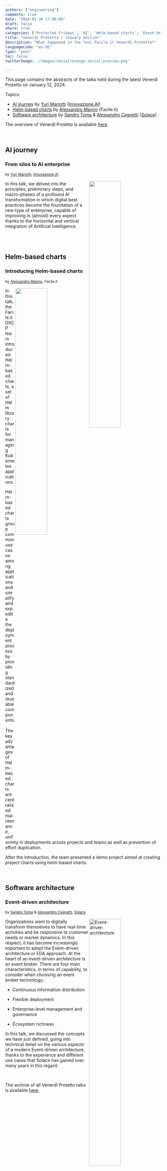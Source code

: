 ```yaml
---
authors: ["engineering"]
comments: true
date: "2024-01-30 17:00:00"
draft: false
share: true
categories: ['Protected Fridays', 'AI', 'Helm-based charts', 'Event-driven architecture']
title: "Venerdì Protetto | January edition"
description: "What happened in the last Facile.it Venerdì Protetto?"
languageCode: "en-US"
type: "post"
toc: false
twitterImage: '/images/social/orange-social-preview.png'

---
```


This page contains the abstracts of the talks held during the latest Venerdì Protetto on January 12, 2024. 

Topics:

- [AI journey](#ai-journey) by [Yuri Mariotti](https://it.linkedin.com/in/yurimariotti) ([Innovazione.AI](https://innovazione.ai/chi-siamo/))
- [Helm-based charts](#helm-based-charts) by [Alessandro Manno](https://it.linkedin.com/in/alessandro-manno-9888a55a) (Facile.it)
- [Software architecture](#software-architecture) by [Sandro Toma](https://it.linkedin.com/in/sandrotoma68) & [Alessandro Cagnetti](https://it.linkedin.com/in/cagnetti) ([Solace](https://solace.com/))


The overview of Venerdì Protetto is available [here](https://engineering.facile.it/blog/eng/v-protetto/).

<!--more-->

<br />

## AI journey

### From silos to AI enterprise

<sup>by [Yuri Mariotti](https://it.linkedin.com/in/yurimariotti), [Innovazione.AI](https://innovazione.ai/chi-siamo/)<sup>

<a href= "/images/venerd%C3%AC_protetto/azienda-ai.png?raw=true" target="_blank"> 
<img align="right" style="width:45%; margin-right: 0.5em" src=/images/venerd%C3%AC_protetto/azienda-ai.png?raw=true" alt="" title="" /> 
</a>

In this talk, we delved into the principles, preliminary steps, and macro-phases of a profound AI transformation in which digital best practices become the foundation of a new type of enterprise, capable of improving in (almost) every aspect thanks to the horizontal and vertical integration of Artificial Intelligence.


<br />
<br />

## Helm-based charts

### Introducing Helm-based charts

<sup>by [Alessandro Manno](https://it.linkedin.com/in/alessandro-manno-9888a55a), Facile.it<sup>

<a href= "/images/venerd%C3%AC_protetto/helm-based-charts.png?raw=true" target="_blank"> 
<img align="right" style="width:45%; margin-right: 0.5em" src=/images/venerd%C3%AC_protetto/helm-based-charts.png?raw=true" alt="" title="" /> 
</a>

In this talk, the Facile.it DXCP team introduced Helm-based charts, a set of Helm library charts for managing Kubernetes applications.

Helm-based charts group common use cases among applications and simplify and expedite the deployment process by providing standardized and reusable components. The key advantages of Helm-based charts are centralized maintenance, uniformity in deployments across projects and teams as well as prevention of effort duplication.

After the introduction, the team presented a demo project aimed at creating project charts using helm-based charts.

<br />

## Software architecture

### Event-driven architecture

<sup>by [Sandro Toma](https://it.linkedin.com/in/sandrotoma68) & [Alessandro Cagnetti](https://it.linkedin.com/in/cagnetti), [Solace](https://solace.com/)<sup>

<a href= "/images/venerd%C3%AC_protetto/event-driven-architecture.png?raw=true" target="_blank"> 
<img align="right" style="width:45%; margin-right: 0.5em" src=/images/venerd%C3%AC_protetto/event-driven-architecture.png?raw=true" alt="Event-driven architecture" title="Event-driven architecture" /> 
</a>

Organizations want to digitally transform themselves to have real-time activities and be responsive to customer needs or market dynamics. In this respect, it has become increasingly important to adopt the Event-driven architecture or EDA approach.
At the heart of an event-driven architecture is an event broker. There are four main characteristics, in terms of capability, to consider when choosing an event broker technology:

- Continuous information distribution

- Flexible deployment

- Enterprise-level management and governance

- Ecosystem richness

In this talk, we discussed the concepts we have just defined, going into technical detail on the various aspects of a modern Event-driven architecture, thanks to the experience and different use cases that Solace has gained over many years in this regard.

<br/>

The archive of all Venerdì Protetto talks is available [here](/categories/protected-fridays).

<script type="application/ld+json">
{ 
    "@context": "https://schema.org",
    "genre":["SEO","JSON-LD"],
    "@type": "BlogPosting",
    "headline": "Venerdì Protetto | January edition",
    "keywords": ["AI enterprize", "Helm-based charts ", "Event-driven architecture"],
    "wordcount": "335",
    "publisher": {
        "@type": "Organization",
        "name": "Facile.it Engineering",
        "url": "https://engineering.facile.it/",
        "logo": {
            "@type": "ImageObject",
            "url": "https://engineering.facile.it/images/logo_engineering.png",
            "width":"1057",
            "height":"244"
        }
    },
    "url": "https://engineering.facile.it/blog/eng/v-protetto9-6-2023/",
    "image": "https://engineering.facile.it/images/social/orange-social-preview.png",
    "datePublished": "2024-02-08",
    "dateCreated": "2024-01-30",
    "dateModified": "2024-02-08",
    "inLanguage": "en-US",
    "isFamilyFriendly": "true",
    "description": "Abstracts of the talks held during the Venerdì Protetto on January 12th",
    "articleBody": "This page contains the abstracts of the talks held during the latest Venerdì Protetto on January 12, 2024. Topics: AI journey by Yuri Mariotti (Innovazione.AI) Helm-based charts by Alessandro Manno Software architecture by Sandro Toma & Alessandro Cagnetti (Solace) The overview of Venerdì Protetto is available here. AI journey From silos to AI enterprise by Yuri Mariotti In this talk, we took a look at the principles, preliminary steps, and macro-phases of a profound AI transformation in which digital best practices become the foundation of a new type of enterprise, capable of improving in (almost) every aspect thanks to the horizontal and vertical integration of Artificial Intelligence. Helm-based charts Introducing Helm-based charts by Alessandro Manno In this talk, the Facile.it DXCP team introduced Helm-based charts, a set of Helm library charts for managing Kubernetes applications. Helm-based charts group common use cases among applications and simplify and expedite the deployment process by providing standardized and reusable components. The key advantages of Helm-based charts are centralized maintenance, uniformity in deployments across projects and teams as well as prevention of effort duplication. After the introduction, the team presented a demo project aimed at creating project charts using helm-based charts. Software architecture Event-driven architecture by Sandro Toma & Alessandro Cagnetti, Solace Event-driven architecture Organizations want to digitally transform themselves to have real-time activities and be responsive to customer needs or market dynamics. In this respect, it has become increasingly important to adopt the Event-driven architecture or EDA approach. At the heart of an event-driven architecture is an event broker. There are four main characteristics, in terms of capability, to consider when choosing an event broker technology: Continuous information distribution Flexible deployment Enterprise-level management and governance Ecosystem richness In this presentation, we discussed the concepts we have just defined, going into technical detail on the various aspects of a modern Event-driven architecture, thanks to the experience and different use cases that Solace has gained over many years in this regard. The archive of all Venerdì Protetto talks is available here.",
    "author": {
        "@type": "Person",
        "name": "Ana",
        "url": "https://www.linkedin.com/in/ana-radujko"
    }
}
</script>
